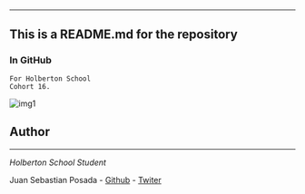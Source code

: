 # 
***
## This is a README.md for the repository
### In GitHub []()
```
For Holberton School
Cohort 16.
```

![img1](https://miro.medium.com/max/1400/1*1AW_2jPV1YoXlt7wUWf-lA.png)

## Author
***
*Holberton School Student*

Juan Sebastian Posada  - [Github](https://github.com/Juansepo13) - [Twiter](https://twitter.com/@JuanSeb35904130)